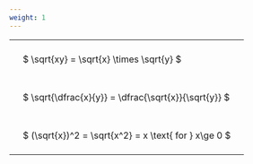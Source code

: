 ```yaml
---
weight: 1
---
```


<style type="text/css">
#T_f0d7d th.col_heading {
  text-align: left;
  font-size: 1em;
}
#T_f0d7d td {
  text-align: left;
  font-size: 1em;
  padding: 1.5em;
}
</style>
<table id="T_f0d7d">
  <thead>
  </thead>
  <tbody>
    <tr>
      <td id="T_f0d7d_row0_col0" class="data row0 col0" >$ \sqrt{xy} = \sqrt{x} \times \sqrt{y} $</td>
    </tr>
    <tr>
      <td id="T_f0d7d_row1_col0" class="data row1 col0" >$ \sqrt{\dfrac{x}{y}} = \dfrac{\sqrt{x}}{\sqrt{y}} $</td>
    </tr>
    <tr>
      <td id="T_f0d7d_row2_col0" class="data row2 col0" >$ (\sqrt{x})^2 = \sqrt{x^2} = x \text{ for } x\ge 0 $</td>
    </tr>
  </tbody>
</table>
